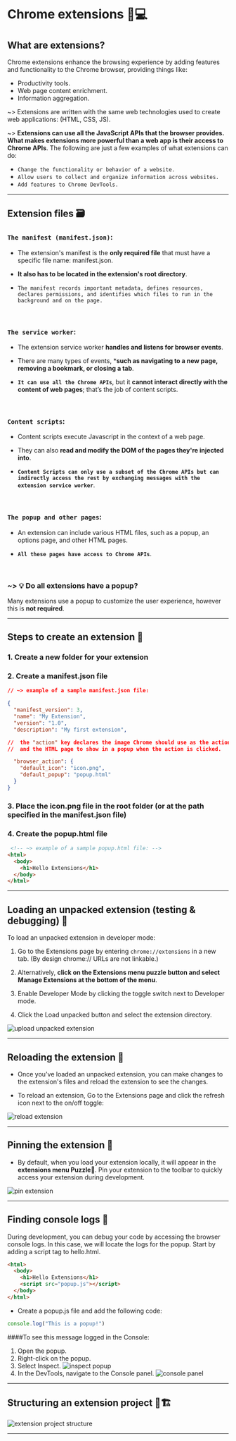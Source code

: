 # Chrome extensions 📱💻

## What are extensions?

Chrome extensions enhance the browsing experience by adding features and functionality to the Chrome browser, providing things like:

- Productivity tools.
- Web page content enrichment.
- Information aggregation.

~> Extensions are written with the same web technologies used to create web applications: (HTML, CSS, JS).

~> **Extensions can use all the JavaScript APIs that the browser provides. What makes extensions more powerful than a web app is their access to Chrome APIs**. The following are just a few examples of what extensions can do:

- `Change the functionality or behavior of a website.`
- `Allow users to collect and organize information across websites.`
- `Add features to Chrome DevTools.`

---

## Extension files 🗃️

### **`The manifest (manifest.json)`**:

- The extension's manifest is the **only required file** that must have a specific file name: manifest.json.

- **It also has to be located in the extension's root directory**.

- `The manifest records important metadata, defines resources, declares permissions, and identifies which files to run in the background and on the page.`

<br/>

### **`The service worker`**:

- The extension service worker **handles and listens for browser events**.

- There are many types of events, ***such as navigating to a new page, removing a bookmark, or closing a tab**.

- **`It can use all the Chrome APIs`**, but it **cannot interact directly with the content of web pages**; that’s the job of content scripts.

<br/>

### **`Content scripts`**:

- Content scripts execute Javascript in the context of a web page.

- They can also **read and modify the DOM of the pages they're injected into**.

- **`Content Scripts can only use a subset of the Chrome APIs but can indirectly access the rest by exchanging messages with the extension service worker`**.

<br/>

### **`The popup and other pages`**:

- An extension can include various HTML files, such as a popup, an options page, and other HTML pages.

- **`All these pages have access to Chrome APIs`**.

<br/>

### ~> 💡 Do all extensions have a popup?

Many extensions use a popup to customize the user experience, however this is **not required**.

---


## Steps to create an extension 📝

### 1. Create a new folder for your extension

### 2. Create a manifest.json file
 

```json
// ~> example of a sample manifest.json file:

{
  "manifest_version": 3,
  "name": "My Extension",
  "version": "1.0",
  "description": "My first extension",

//  the "action" key declares the image Chrome should use as the action's icon,
//  and the HTML page to show in a popup when the action is clicked.

  "browser_action": {
    "default_icon": "icon.png",
    "default_popup": "popup.html"
  }
}
```

### 3. Place the icon.png file in the root folder (or at the path specified in the manifest.json file)

### 4. Create the popup.html file

```html
 <!-- ~> example of a sample popup.html file: -->
<html>
  <body>
    <h1>Hello Extensions</h1>
  </body>
</html>
```

---

## Loading an unpacked extension (testing & debugging) 🐛

To load an unpacked extension in developer mode:

1. Go to the Extensions page by entering `chrome://extensions` in a new tab. (By design chrome:// URLs are not linkable.)

2. Alternatively, **click on the Extensions menu puzzle button and select Manage Extensions at the bottom of the menu**.

3. Enable Developer Mode by clicking the toggle switch next to Developer mode.

4. Click the Load unpacked button and select the extension directory.

![upload unpacked extension](./readme_assets/uploadUnpackedExtension.avif)

---

## Reloading the extension 🔄

- Once you've loaded an unpacked extension, you can make changes to the extension's files and reload the extension to see the changes.

- To reload an extension, Go to the Extensions page and click the refresh icon next to the on/off toggle:

![reload extension](./readme_assets/reloadExtension.avif)

---

## Pinning the extension 📌

- By default, when you load your extension locally, it will appear in the **extensions menu Puzzle**🧩. Pin your extension to the toolbar to quickly access your extension during development.

![pin extension](./readme_assets/pinExtension.avif)

---

## Finding console logs 🤟

During development, you can debug your code by accessing the browser console logs. In this case, we will locate the logs for the popup. Start by adding a script tag to hello.html.

```html
<html>
  <body>
    <h1>Hello Extensions</h1>
    <script src="popup.js"></script>
  </body>
</html>
```

- Create a popup.js file and add the following code:

```js
console.log("This is a popup!")
```

####To see this message logged in the Console:

1. Open the popup.
2. Right-click on the popup.
3. Select Inspect.
![inspect popup](./readme_assets/inspect.avif)
4. In the DevTools, navigate to the Console panel.
![console panel](./readme_assets/console.avif)

---

## Structuring an extension project 👷🏗️

![extension project structure](./readme_assets/structure.avif)

---